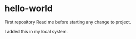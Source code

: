 # hello-world
First repository 
Read me before starting any change to project.

I added this in my local system.
